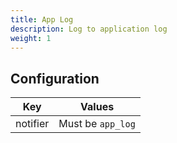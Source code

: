 ```yaml
---
title: App Log
description: Log to application log
weight: 1
---
```


## Configuration


| Key      | Values            |
|----------|-------------------|
| notifier | Must be `app_log` |


